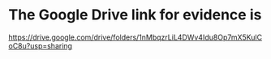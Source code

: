 # The Google Drive link for evidence is 
https://drive.google.com/drive/folders/1nMbqzrLiL4DWv4Idu8Op7mX5KulCoC8u?usp=sharing